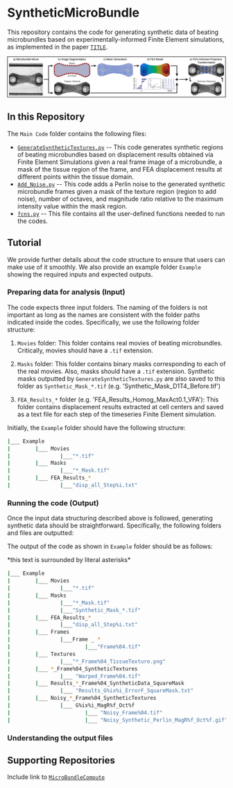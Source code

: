 # SyntheticMicroBundle
This repository contains the code for generating synthetic data of beating microbundles based on experimentally-informed Finite Element simulations, as implemented in the paper [`TITLE`](addlink).

![Pipeline](../Figures/Pipeline_SyntheticData_RealFrame.png)
## In this Repository
The  `Main Code` folder contains the following files:
* [`GenerateSyntheticTextures.py`](GenerateSyntheticTextures.py) -- This code generates synthetic regions of beating microbundles based on displacement results obtained via Finite Element Simulations given a real frame image of a microbundle, a mask of the tissue region of the frame, and FEA displacement results at different points within the tissue domain. 
* [`Add_Noise.py`](Add_Noise.py) -- This code adds a Perlin noise to the generated synthetic microbundle frames given a mask of the texture region (region to add noise), number of octaves, and magnitude ratio relative to the maximum intensity value within the mask region.
* [`fcns.py`](fcns.py) --  This file contains all the user-defined functions needed to run the codes.
## Tutorial
We provide further details about the code structure to ensure that users can make use of it smoothly. We also provide an example folder `Example` showing the required inputs and expected outputs.
### Preparing data for analysis (Input)
The code expects three input folders. The naming of the folders is not important as long as the names are consistent with the folder paths indicated inside the codes. Specifically, we use the following folder structure:

1. `Movies` folder: This folder contains real movies of beating microbundles. Critically, movies should have a `.tif` extension.

2. `Masks` folder: This folder contains binary masks corresponding to each of the real movies. Also, masks should have a `.tif` extension. Synthetic masks outputted by `GenerateSyntheticTextures.py` are also saved to this folder as `Synthetic_Mask_*.tif` (e.g. 'Synthetic_Mask_D1T4_Before.tif')

3. `FEA_Results_*` folder (e.g. 'FEA_Results_Homog_MaxAct0.1_VFA'): This folder contains displacement results extracted at cell centers and saved as a text file for each step of the timeseries Finite Element simulation.

Initially, the `Example` folder should have the following structure:

```bash
|___ Example
|        |___ Movies
|                |___"*.tif"
|        |___ Masks
|                |___"*_Mask.tif"
|        |___ FEA_Results_*
|                |___"disp_all_Step%i.txt"
```

### Running the code (Output)
Once the input data structuring described above is followed, generating synthetic data should be straightforward. Specifically, the following folders and files are outputted:

The output of the code as shown in `Example` folder should be as follows:

\*this text is surrounded by literal asterisks\*
```bash
|___ Example
|        |___ Movies
|                |___"*.tif"
|        |___ Masks
|                |___"*_Mask.tif"
|                |___"Synthetic_Mask_*.tif"
|        |___ FEA_Results_*
|                |___"disp_all_Step%i.txt"
|        |___ Frames
|                |___Frame _ *   
|                        |___"Frame%04.tif"
|        |___ Textures
|                |___"*_Frame%04_TissueTexture.png"
|        |___ *_Frame%04_SyntheticTextures
|                |___ "Warped_Frame%04.tif"
|        |___ Results_*_Frame%04_SyntheticData_SquareMask
|                |___ "Results_G%ix%i_ErrorF_SquareMask.txt"
|        |___ Noisy_*_Frame%04_SyntheticTextures
|                |___ G%ix%i_MagR%f_Oct%f
|                        |___ "Noisy_Frame%04.tif"
|                        |___ "Noisy_Synthetic_Perlin_MagR%f_Oct%f.gif"
```

### Understanding the output files

## Supporting Repositories 
Include link to [`MicroBundleCompute`](https://github.com/elejeune11/MicroBundleCompute)